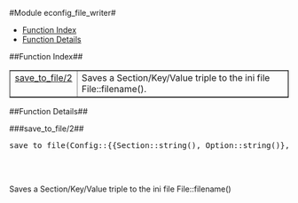 

#Module econfig_file_writer#
* [Function Index](#index)
* [Function Details](#functions)




<a name="index"></a>

##Function Index##


<table width="100%" border="1" cellspacing="0" cellpadding="2" summary="function index"><tr><td valign="top"><a href="#save_to_file-2">save_to_file/2</a></td><td>Saves a Section/Key/Value triple to the ini file File::filename().</td></tr></table>


<a name="functions"></a>

##Function Details##

<a name="save_to_file-2"></a>

###save_to_file/2##




<pre>save_to_file(Config::{{Section::string(), Option::string()}, Value::string()}, File::<a href="#type-filename">filename()</a>) -> ok</pre>
<br></br>




Saves a Section/Key/Value triple to the ini file File::filename()
